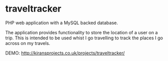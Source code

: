 # traveltracker

PHP web application with a MySQL backed database. 

The application provides functionality to store the location of a user on a trip. This is intended to be used whist I go travelling to track the places I go across on my travels.

DEMO: http://kiransprojects.co.uk/projects/traveltracker/